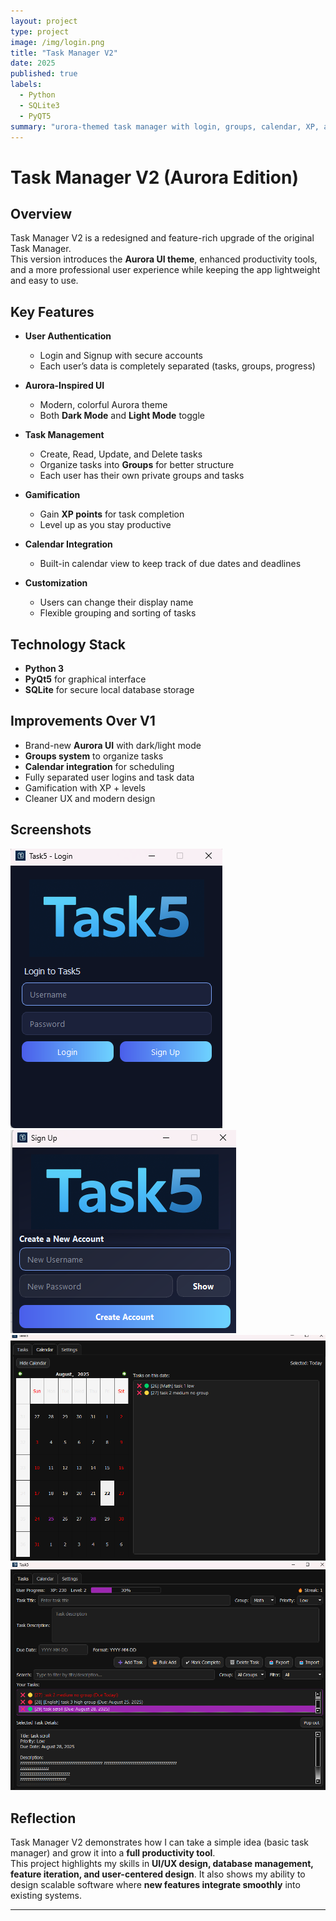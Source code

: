 ```yaml
---
layout: project
type: project
image: /img/login.png
title: "Task Manager V2"
date: 2025
published: true
labels:
  - Python
  - SQLite3
  - PyQT5
summary: "urora-themed task manager with login, groups, calendar, XP, and light/dark mode."
---
```


# Task Manager V2 (Aurora Edition)

## Overview
Task Manager V2 is a redesigned and feature-rich upgrade of the original Task Manager.  
This version introduces the **Aurora UI theme**, enhanced productivity tools, and a more professional user experience while keeping the app lightweight and easy to use.

## Key Features
- **User Authentication**
  - Login and Signup with secure accounts  
  - Each user’s data is completely separated (tasks, groups, progress)  

- **Aurora-Inspired UI**
  - Modern, colorful Aurora theme  
  - Both **Dark Mode** and **Light Mode** toggle  

- **Task Management**
  - Create, Read, Update, and Delete tasks  
  - Organize tasks into **Groups** for better structure  
  - Each user has their own private groups and tasks  

- **Gamification**
  - Gain **XP points** for task completion  
  - Level up as you stay productive  

- **Calendar Integration**
  - Built-in calendar view to keep track of due dates and deadlines  

- **Customization**
  - Users can change their display name  
  - Flexible grouping and sorting of tasks  

## Technology Stack
- **Python 3**  
- **PyQt5** for graphical interface  
- **SQLite** for secure local database storage  

## Improvements Over V1
- Brand-new **Aurora UI** with dark/light mode  
- **Groups system** to organize tasks  
- **Calendar integration** for scheduling  
- Fully separated user logins and task data  
- Gamification with XP + levels  
- Cleaner UX and modern design  

## Screenshots

![Login](/img/login.png)
![Sign Up](/img/signup.png)
![Calendar](/img/calendar.png)
![Long Description Scroll](/img/scroll.png)


## Reflection
Task Manager V2 demonstrates how I can take a simple idea (basic task manager) and grow it into a **full productivity tool**.  
This project highlights my skills in **UI/UX design, database management, feature iteration, and user-centered design**. It also shows my ability to design scalable software where **new features integrate smoothly** into existing systems.  

---
